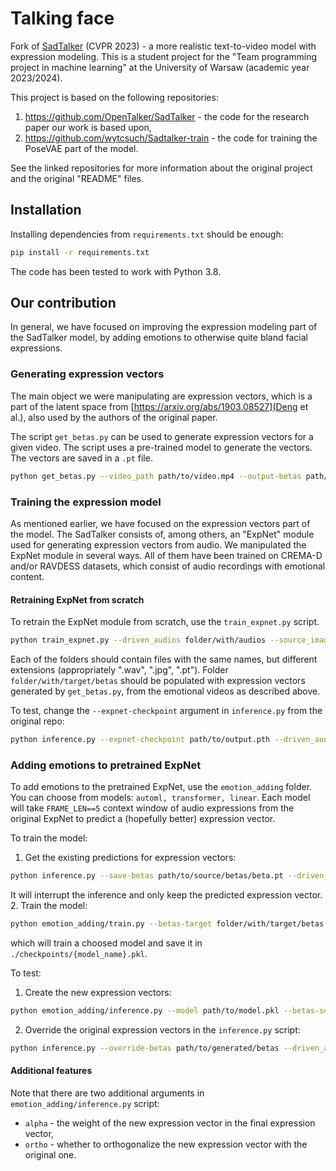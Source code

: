 # Talking face

Fork of [SadTalker](https://sadtalker.github.io) (CVPR 2023) - a more realistic text-to-video model with expression modeling.
This is a student project for the "Team programming project in machine learning" at the University of Warsaw (academic year 2023/2024).

This project is based on the following repositories:

1. https://github.com/OpenTalker/SadTalker - the code for the research paper our work is based upon,
1. https://github.com/wytcsuch/Sadtalker-train - the code for training the PoseVAE part of the model.

See the linked repositories for more information about the original project and the original "README" files.

## Installation

Installing dependencies from `requirements.txt` should be enough:
```bash
pip install -r requirements.txt
```
The code has been tested to work with Python 3.8.

## Our contribution

In general, we have focused on improving the expression modeling part of the SadTalker model, by adding emotions to otherwise quite bland facial expressions. 

### Generating expression vectors

The main object we were manipulating are expression vectors, which is a part of the latent space from [https://arxiv.org/abs/1903.08527](Deng et al.), also used by the authors of the original paper.

The script `get_betas.py` can be used to generate expression vectors for a given video. The script uses a pre-trained model to generate the vectors. The vectors are saved in a `.pt` file.
```bash
python get_betas.py --video_path path/to/video.mp4 --output-betas path/to/output.pt --device [cuda|cpu]
```

### Training the expression model

As mentioned earlier, we have focused on the expression vectors part of the model. The SadTalker consists of, among others, an "ExpNet" module used for generating expression vectors from audio. We manipulated the ExpNet module in several ways. All of them have been trained on CREMA-D and/or RAVDESS datasets, which consist of audio recordings with emotional content.

#### Retraining ExpNet from scratch

To retrain the ExpNet module from scratch, use the `train_expnet.py` script.
```bash
python train_expnet.py --driven_audios folder/with/audios --source_images folder/with/images --betas folder/with/target/betas --output path/to/output.pth
```
Each of the folders should contain files with the same names, but different extensions (appropriately ".wav", ".jpg", ".pt").
Folder `folder/with/target/betas` should be populated with expression vectors generated by `get_betas.py`, from the emotional videos as described above.

To test, change the `--expnet-checkpoint` argument in `inference.py` from the original repo:
```bash
python inference.py --expnet-checkpoint path/to/output.pth --driven_audio path/to/audio.wav --source_image path/to/image.jpg --result_dir path/to/output
```

### Adding emotions to pretrained ExpNet

To add emotions to the pretrained ExpNet, use the `emotion_adding` folder. You can choose from models: `automl, transformer, linear`. Each model will take `FRAME_LEN==5` context window of audio expressions from the original ExpNet to predict a (hopefully better) expression vector.

To train the model:
1. Get the existing predictions for expression vectors:
```bash
python inference.py --save-betas path/to/source/betas/beta.pt --driven_audio path/to/audio.wav --source_image path/to/image.jpg
```
It will interrupt the inference and only keep the predicted expression vector.
2. Train the model:
```bash
python emotion_adding/train.py --betas-target folder/with/target/betas --betas-source path/to/source/betas --model [automl|transformer|linear]
```
which will train a choosed model and save it in `./checkpoints/{model_name}.pkl`.

To test:
1. Create the new expression vectors:
```bash
python emotion_adding/inference.py --model path/to/model.pkl --betas-source path/to/source/betas --output path/to/generated/betas
```
2. Override the original expression vectors in the `inference.py` script:
```bash
python inference.py --override-betas path/to/generated/betas --driven_audio path/to/audio.wav --source_image path/to/image.jpg --result_dir path/to/output
```

#### Additional features

Note that there are two additional arguments in `emotion_adding/inference.py` script:
- `alpha` - the weight of the new expression vector in the final expression vector,
- `ortho` - whether to orthogonalize the new expression vector with the original one.
